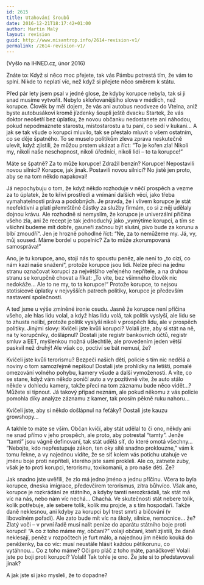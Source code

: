 ```yaml
---
id: 2615
title: Utahování šroubů
date: 2016-12-21T18:17:42+01:00
author: Martin Malý
layout: revision
guid: http://www.misantrop.info/2614-revision-v1/
permalink: /2614-revision-v1/
---
```

(Vyšlo na IHNED.cz, únor 2016)

<span style="font-weight: 400;">Znáte to: Když si něco moc přejete, tak vás Pámbu potrestá tím, že vám to splní. Nikde to neplatí víc, než když si přejete něco směrem k státu. </span>

<span style="font-weight: 400;">Před pár lety jsem psal v jedné glose, že kdyby korupce nebyla, tak si ji snad musíme vytvořit. Nebylo skloňovanějšího slova v médiích, než korupce. Člověk by měl dojem, že vás ani autobus neodveze do Vtelna, aniž byste autobusákovi kromě jízdenky šoupli ještě dvacku Startek, že vás doktor neošetří bez úplatku, že novou občanku nedostanete ani náhodou, pokud nepodmáznete starostu, místostarostu a tu paní, co sedí v kukani… A jak se tak všude o korupci mluvilo, tak se přestalo mluvit o všem ostatním, co se děje špatného. To se muselo politikům zleva zprava neskutečně ulevit, když zjistili, že můžou prstem ukázat a říct: “To je kořen zla! Nikoli my, nikoli naše neschopnost, nikoli úředníci, nikoli lidi – to ta korupce!”</span>

<span style="font-weight: 400;">Máte se špatně? Za to může korupce! Zdražil benzín? Korupce! Nepostavili novou silnici? Korupce, jak jinak. Postavili novou silnici? No jistě jen proto, aby se na tom někdo napakoval!</span>

<span style="font-weight: 400;">Já nepochybuju o tom, že když někdo rozhoduje v něčí prospěch a vezme za to úplatek, že to křiví prostředí a vnímání dalších věcí, jako třeba vymahatelnosti práva a podobných. Je pravda, že i vlivem korupce je stát neefektivní a platí přemrštěné částky za služby firmám, co si z něj udělaly dojnou krávu. Ale rozhodně si nemyslím, že korupce je univerzální příčina všeho zla, ani že recept je tak jednoduchý jako „vymýtíme korupci, a tím se všichni budeme mít dobře, gauneři začnou být slušní, pivo bude za korunu a blbí zmoudří“. Jen je hrozně pohodlné říct: “Ne, za to nemůžeme my. Já, vy, můj soused. Máme bordel u popelnic? Za to může zkorumpovaná samospráva!”</span>

<span style="font-weight: 400;">Ano, je tu korupce, ano, stojí nás to spoustu peněz, ale není to „to cizí, co nám kazí naše snažení“, protože korupce jsou lidi. Nelze přeci na jednu stranu označovat korupci za největšího veřejného nepřítele, a na druhou stranu se korupčně chovat a říkat: „To víte, bez všimného člověk nic nedokáže… Ale to ne my, to ta korupce!“ Protože korupce, to nejsou stotisícové úplatky v nejvyšších patrech politiky, korupce je především nastavení společnosti.</span>

<span style="font-weight: 400;">A teď jsme u výše zmíněné ironie osudu. Jasně že korupce není příčina všeho, ale hlas lidu volal, a když hlas lidu volá, tak politik vyslyší, ale lidu se to zhusta nelíbí, protože politik vyslyší nikoli v prospěch lidu, ale v prospěch politiky. Jinými slovy: Kvičeli jste kvůli korupci? Volali jste, aby si stát na ně, na ty korupčníky, došlápnul? Dostali jste registr bankovních účtů, registr smluv a EET, myšlenkou možná ušlechtilé, ale provedením jeden větší paskvil než druhý! Ale však co, poctiví se bát nemusí, že?</span>

<span style="font-weight: 400;">Kvičeli jste kvůli terorismu? Bezpečí našich dětí, policie s tím nic nedělá a noviny o tom samozřejmě nepíšou! Dostali jste prohlídky na letišti, pomalé omezování volného pohybu, kamery všude a další vymoženosti. A víte, co se stane, když vám někdo poničí auto a vy pozitivně víte, že auto stálo někde v dohledu kamery, takže přeci na tom záznamu bude něco vidět…? Můžete si tipnout. Já takový případ neznám, ale pokud někomu z vás policie pomohla díky analýze záznamu z kamer, tak prosím pěkně ruku nahoru&#8230;</span>

<span style="font-weight: 400;">Kvičeli jste, aby si někdo došlápnul na feťáky? Dostali jste kauzu growshopy&#8230;</span>

<span style="font-weight: 400;">A takhle to máte se vším. Občan kvičí, aby stát udělal to či ono, někdy ani ne snad přímo v jeho prospěch, ale proto, aby potrestal “tamty”. Jenže “tamti” jsou vágně definovaní, tak stát udělá síť, do které omotá všechny… “Nebojte, kdo nepřestupuje zákon, ten oky sítě snadno proklouzne,” vám k tomu řekne, a vy najednou vidíte, že se síť kolem vás potichu utahuje ve jménu boje proti nepříteli, kterého jste sami prokleli. Ale co, zatnete zuby, však je to proti korupci, terorismu, toxikomanii, a pro naše děti. Že?</span>

<span style="font-weight: 400;">Jak snadno jste uvěřili, že zlo má jedno jméno a jednu příčinu. Včera to byla korupce, dneska imigrace, předevčírem terorismus, zítra bůhvíco. Však ano, korupce je rozkrádání ze státního, a kdyby tamti nerozkrádali, tak stát má víc na nás, nebo nám víc nechá… Chachá. Ve skutečnosti stát nebere tolik, kolik potřebuje, ale sebere tolik, kolik mu projde, a s tím hospodaří. Takže daně neklesnou, ani kdyby za korupci byl trest smrti a bičování (v libovolném pořadí). Ale zato bude mít víc na školy, silnice, nemocnice… že? Zlatý voči &#8211; v první řadě musí nalít peníze do aparátu státního boje proti korupci! “A co z toho máme my, občani?” volají občani, kteří zjistili, že daně neklesají, peněz v rozpočtech je furt málo, a najednou jim někdo kouká do peněženky, ba co víc: musí neustále hlásit každou pětikorunu, co vytáhnou… Co z toho máme? Oči pro pláč z toho máte, panáčkové! Volali jste po boji proti korupci? Volali! Tak tohle je ono. Že jste si to představovali jinak?</span>

<span style="font-weight: 400;">A jak jste si jako mysleli, že to dopadne?</span>